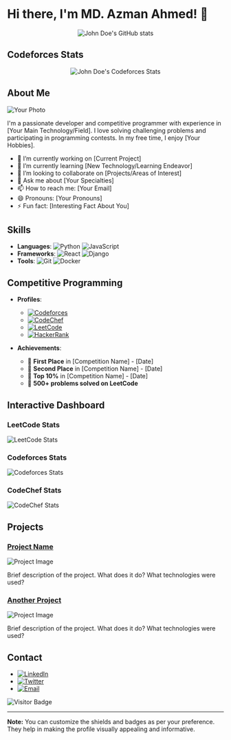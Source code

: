 # Hi there, I'm MD. Azman Ahmed! 👋


<div align="center">
  <img src="https://github-readme-stats.vercel.app/api?username=Azman-Ahmed&theme=radical" alt="John Doe's GitHub stats">
</div>

## Codeforces Stats

<div align="center">
  <img src="https://codeforces-readme-stats.vercel.app/api/card?username=Azman_Ahmed" alt="John Doe's Codeforces Stats">
</div>

## About Me

![Your Photo](https://your-image-url.com/photo.jpg)

I'm a passionate developer and competitive programmer with experience in [Your Main Technology/Field]. I love solving challenging problems and participating in programming contests. In my free time, I enjoy [Your Hobbies].

- 🔭 I’m currently working on [Current Project]
- 🌱 I’m currently learning [New Technology/Learning Endeavor]
- 👯 I’m looking to collaborate on [Projects/Areas of Interest]
- 💬 Ask me about [Your Specialties]
- 📫 How to reach me: [Your Email]
- 😄 Pronouns: [Your Pronouns]
- ⚡ Fun fact: [Interesting Fact About You]

## Skills

- **Languages**: ![Python](https://img.shields.io/badge/-Python-000?&logo=Python) ![JavaScript](https://img.shields.io/badge/-JavaScript-000?&logo=JavaScript)
- **Frameworks**: ![React](https://img.shields.io/badge/-React-000?&logo=React) ![Django](https://img.shields.io/badge/-Django-000?&logo=Django)
- **Tools**: ![Git](https://img.shields.io/badge/-Git-000?&logo=Git) ![Docker](https://img.shields.io/badge/-Docker-000?&logo=Docker)

## Competitive Programming

- **Profiles**:
  - [![Codeforces](https://img.shields.io/badge/-Codeforces-000?&logo=Codeforces)](https://codeforces.com/profile/your-username)
  - [![CodeChef](https://img.shields.io/badge/-CodeChef-000?&logo=CodeChef)](https://www.codechef.com/users/your-username)
  - [![LeetCode](https://img.shields.io/badge/-LeetCode-000?&logo=LeetCode)](https://leetcode.com/your-username)
  - [![HackerRank](https://img.shields.io/badge/-HackerRank-000?&logo=HackerRank)](https://www.hackerrank.com/your-username)

- **Achievements**:
  - 🥇 **First Place** in [Competition Name] - [Date]
  - 🥈 **Second Place** in [Competition Name] - [Date]
  - 🏅 **Top 10%** in [Competition Name] - [Date]
  - 🌟 **500+ problems solved on LeetCode**

## Interactive Dashboard

### LeetCode Stats
![LeetCode Stats](https://leetcode-stats-api.herokuapp.com/your-username.png)

### Codeforces Stats
![Codeforces Stats](https://codeforces-stats-api.herokuapp.com/Azman_Ahmed.png)

### CodeChef Stats
![CodeChef Stats](https://codechef-stats-api.herokuapp.com/your-username.png)

## Projects

### [Project Name](https://github.com/your-username/project-name)
![Project Image](https://github.com/your-username/project-name/blob/main/screenshot.png)

Brief description of the project. What does it do? What technologies were used?

### [Another Project](https://github.com/your-username/another-project)
![Project Image](https://github.com/your-username/another-project/blob/main/screenshot.png)

Brief description of the project. What does it do? What technologies were used?

## Contact

- [![LinkedIn](https://img.shields.io/badge/-LinkedIn-000?&logo=LinkedIn)](https://www.linkedin.com/in/your-profile)
- [![Twitter](https://img.shields.io/badge/-Twitter-000?&logo=Twitter)](https://twitter.com/your-profile)
- [![Email](https://img.shields.io/badge/-Email-000?&logo=Gmail)](mailto:your-email@example.com)

![Visitor Badge](https://visitor-badge.laobi.icu/badge?page_id=Azman_Ahmed.Azman_Ahmed)


---

**Note:** You can customize the shields and badges as per your preference. They help in making the profile visually appealing and informative.
